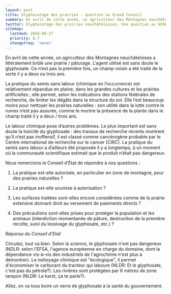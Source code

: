 ```yaml
---
layout: post
title: Glyphosatage des prairies - question au Grand Conseil
summary: En avril de cette année, un agriculteur des Montagnes neuchâteloises a littéralement brûlé une prairie-pâturage. L’agent utilisé est sans doute le glyphosate.
twitter: Glyphosatage des prairies neuchâteloises. Une question au GCNE.
sitemap:
  lastmod: 2016-09-27
  priority: 0.7
  changefreq: 'never'
---
```


En avril de cette année, un agriculteur des Montagnes neuchâteloises a littéralement brûlé une prairie /
pâturage. L’agent utilisé est sans doute le glyphosate. Ce n’est pas la première fois, un champ voisin a été traité
de la sorte il y a deux ou trois ans.

La pratique du semis sans labour (chimique en l’occurrence) est relativement répandue en plaine, dans les
grandes cultures et les prairies artificielles ; elle permet, selon les indications des stations fédérales de
recherche, de limiter les dégâts dans la structure du sol. Elle l’est beaucoup moins pour nettoyer les prairies
naturelles : son utilité dans la lutte contre le rumex n’est pas assurée, comme le montre la présence de la plante
dans le champ traité il y a deux / trois ans.

Le labour chimique pose d’autres problèmes. Le plus important est sans doute la toxicité du glyphosate : des
travaux de recherche récents montrent qu’il n’est pas inoffensif, il est classé comme cancérogène probable par
le Centre international de recherche sur le cancer (CIRC). La pratique du semis sans labour a d’ailleurs été
proposée il y a longtemps, à un moment où la communauté scientifique estimait que le produit n’était pas
dangereux.

Nous remercions le Conseil d’État de répondre à nos questions :

1. La pratique est-elle autorisée, en particulier en zone de montagne, pour des prairies naturelles ?

2. La pratique est-elle soumise à autorisation ?

3. Les surfaces traitées sont-elles encore considérées comme de la prairie extensive donnant droit au
versement de paiements directs ?

4. Des précautions sont-elles prises pour protéger la population et les animaux (interdiction momentanée de
pâture, destruction de la première récolte, suivi du lessivage du glyphosate, etc.) ?

*Réponse du Conseil d'Etat*

Circulez, tout va bien. Selon la *science*, le glyphosate n'est pas dangereux (NDLR: selon l'EFSA, l'agence européenne en charge du domaine, dont la dépendance vis-à-vis des industriels de l'agrochimie n'est plus à démontrer). Le nettoyage chimique est "écologique", il permet d'économiser le carburant du tracteur qui laboure (NLDR: Et le glyphosate, c'est pas du pétrole?). Les rivières sont protégées par 6 mètres de zone tampon (NLDR: Le karst, ça te parle?).

Allez, on va tous boire un verre de glyphosate à la santé du gouvernement.